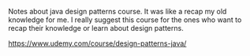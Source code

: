 Notes about java design patterns course. It was like a recap my old knowledge for me.
I really suggest this course for the ones who want to recap their knowledge or learn about design patterns.

https://www.udemy.com/course/design-patterns-java/
